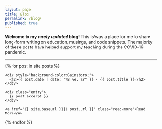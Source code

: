 ```yaml
---
layout: page
title: Blog
permalink: /blog/
published: true
---
```


**Welcome to my *rarely updated* blog!** This is/was a place for me to share long-form writing on education, musings, and code snippets. The majority of these posts have helped support my teaching during the COVID-19 pandemic.
  
---
  
<div class="posts">
  {% for post in site.posts %}
  <article class="post">
    
    <div style="background-color:Gainsboro;">
      <h2>{{ post.date | date: "%B %e, %Y" }} - {{ post.title }}</h2>
    </div>
    
    <div class="entry">
      {{ post.excerpt }}
    </div>

    <a href="{{ site.baseurl }}{{ post.url }}" class="read-more">Read More</a>
  </article>
  {% endfor %}
</div>
